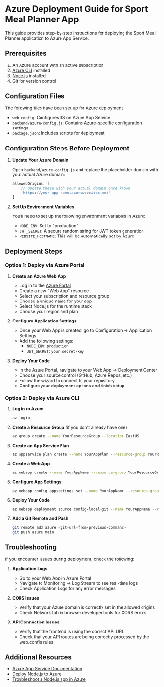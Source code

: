 # Azure Deployment Guide for Sport Meal Planner App

This guide provides step-by-step instructions for deploying the Sport Meal Planner application to Azure App Service.

## Prerequisites

1. An Azure account with an active subscription
2. [Azure CLI](https://docs.microsoft.com/en-us/cli/azure/install-azure-cli) installed
3. [Node.js](https://nodejs.org/) installed
4. Git for version control

## Configuration Files

The following files have been set up for Azure deployment:

- `web.config`: Configures IIS on Azure App Service
- `backend/azure-config.js`: Contains Azure-specific configuration settings
- `package.json`: Includes scripts for deployment

## Configuration Steps Before Deployment

1. **Update Your Azure Domain**

   Open `backend/azure-config.js` and replace the placeholder domain with your actual Azure domain:

   ```javascript
   allowedOrigins: [
       // Update these with your actual domain once known
       'https://your-app-name.azurewebsites.net' 
   ]
   ```

2. **Set Up Environment Variables**

   You'll need to set up the following environment variables in Azure:
   
   - `NODE_ENV`: Set to "production"
   - `JWT_SECRET`: A secure random string for JWT token generation
   - `WEBSITE_HOSTNAME`: This will be automatically set by Azure

## Deployment Steps

### Option 1: Deploy via Azure Portal

1. **Create an Azure Web App**
   - Log in to the [Azure Portal](https://portal.azure.com)
   - Create a new "Web App" resource
   - Select your subscription and resource group
   - Choose a unique name for your app
   - Select Node.js for the runtime stack
   - Choose your region and plan

2. **Configure Application Settings**
   - Once your Web App is created, go to Configuration → Application Settings
   - Add the following settings:
     - `NODE_ENV`: `production`
     - `JWT_SECRET`: `your-secret-key`

3. **Deploy Your Code**
   - In the Azure Portal, navigate to your Web App → Deployment Center
   - Choose your source control (GitHub, Azure Repos, etc.)
   - Follow the wizard to connect to your repository
   - Configure your deployment options and finish setup

### Option 2: Deploy via Azure CLI

1. **Log in to Azure**
   ```bash
   az login
   ```

2. **Create a Resource Group** (if you don't already have one)
   ```bash
   az group create --name YourResourceGroup --location EastUS
   ```

3. **Create an App Service Plan**
   ```bash
   az appservice plan create --name YourAppPlan --resource-group YourResourceGroup --sku B1 --is-linux
   ```

4. **Create a Web App**
   ```bash
   az webapp create --name YourAppName --resource-group YourResourceGroup --plan YourAppPlan --runtime "NODE|16-lts"
   ```

5. **Configure App Settings**
   ```bash
   az webapp config appsettings set --name YourAppName --resource-group YourResourceGroup --settings NODE_ENV=production JWT_SECRET=your-secure-secret
   ```

6. **Deploy Your Code**
   ```bash
   az webapp deployment source config-local-git --name YourAppName --resource-group YourResourceGroup
   ```

7. **Add a Git Remote and Push**
   ```bash
   git remote add azure <git-url-from-previous-command>
   git push azure main
   ```

## Troubleshooting

If you encounter issues during deployment, check the following:

1. **Application Logs**
   - Go to your Web App in Azure Portal
   - Navigate to Monitoring → Log Stream to see real-time logs
   - Check Application Logs for any error messages

2. **CORS Issues**
   - Verify that your Azure domain is correctly set in the allowed origins
   - Check Network tab in browser developer tools for CORS errors

3. **API Connection Issues**
   - Verify that the frontend is using the correct API URL
   - Check that your API routes are being correctly processed by the web.config rules

## Additional Resources

- [Azure App Service Documentation](https://docs.microsoft.com/en-us/azure/app-service/)
- [Deploy Node.js to Azure](https://docs.microsoft.com/en-us/azure/app-service/quickstart-nodejs)
- [Troubleshoot a Node.js app in Azure](https://docs.microsoft.com/en-us/azure/app-service/tutorial-nodejs-mongodb-app) 